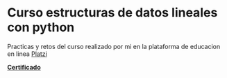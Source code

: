 # Curso estructuras de datos lineales con python

Practicas y retos del curso realizado por mi en la plataforma de educacion en linea <a href="https://platzi.com/">Platzi</a>

<a href="https://platzi.com/p/alehdzdev/curso/2299-estructuras-datos-python/diploma/detalle/"><strong>Certificado</strong></a>
